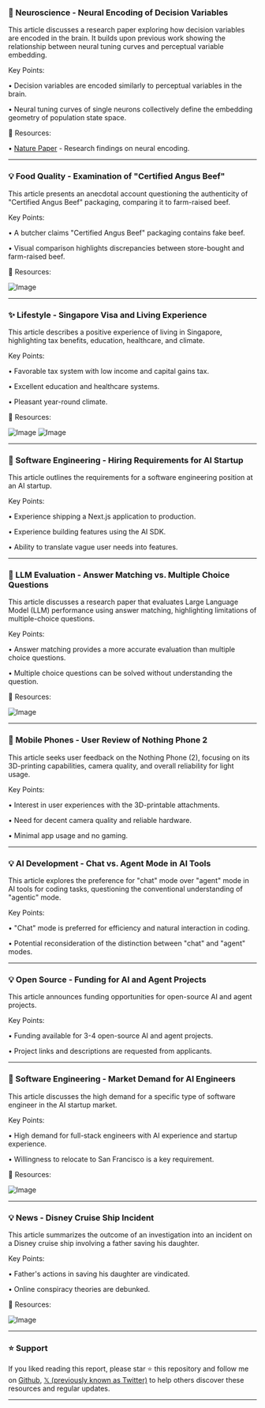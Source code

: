 ### 🤖 Neuroscience - Neural Encoding of Decision Variables

This article discusses a research paper exploring how decision variables are encoded in the brain.  It builds upon previous work showing the relationship between neural tuning curves and perceptual variable embedding.

Key Points:

• Decision variables are encoded similarly to perceptual variables in the brain.

• Neural tuning curves of single neurons collectively define the embedding geometry of population state space.


🔗 Resources:

• [Nature Paper](https://t.co/Kt7cz7Qytt) - Research findings on neural encoding.

---

### 💡 Food Quality - Examination of "Certified Angus Beef"

This article presents an anecdotal account questioning the authenticity of "Certified Angus Beef" packaging, comparing it to farm-raised beef.

Key Points:

• A butcher claims "Certified Angus Beef" packaging contains fake beef.

• Visual comparison highlights discrepancies between store-bought and farm-raised beef.


🔗 Resources:

![Image](https://pbs.twimg.com/amplify_video_thumb/1941241811458195461/img/6Vak_zPm628FVRVk.jpg)


---

### ✨ Lifestyle - Singapore Visa and Living Experience

This article describes a positive experience of living in Singapore, highlighting tax benefits, education, healthcare, and climate.

Key Points:

• Favorable tax system with low income and capital gains tax.

• Excellent education and healthcare systems.

• Pleasant year-round climate.


🔗 Resources:

![Image](https://pbs.twimg.com/media/GvBmjrFakAAojHy?format=jpg&name=small)
![Image](https://pbs.twimg.com/media/GvBmjr1XcAAnfqG?format=jpg&name=small)


---

### 🤖 Software Engineering - Hiring Requirements for AI Startup

This article outlines the requirements for a software engineering position at an AI startup.

Key Points:

• Experience shipping a Next.js application to production.

• Experience building features using the AI SDK.

• Ability to translate vague user needs into features.


---

### 🤖 LLM Evaluation - Answer Matching vs. Multiple Choice Questions

This article discusses a research paper that evaluates Large Language Model (LLM) performance using answer matching, highlighting limitations of multiple-choice questions.

Key Points:

• Answer matching provides a more accurate evaluation than multiple choice questions.

• Multiple choice questions can be solved without understanding the question.


🔗 Resources:

![Image](https://pbs.twimg.com/media/GvBcaEwWoAAS6Ww?format=jpg&name=small)


---

### 🚀 Mobile Phones - User Review of Nothing Phone 2

This article seeks user feedback on the Nothing Phone (2), focusing on its 3D-printing capabilities, camera quality, and overall reliability for light usage.

Key Points:

• Interest in user experiences with the 3D-printable attachments.

• Need for decent camera quality and reliable hardware.

• Minimal app usage and no gaming.


---

### 💡 AI Development - Chat vs. Agent Mode in AI Tools

This article explores the preference for "chat" mode over "agent" mode in AI tools for coding tasks, questioning the conventional understanding of "agentic" mode.

Key Points:

• "Chat" mode is preferred for efficiency and natural interaction in coding.

• Potential reconsideration of the distinction between "chat" and "agent" modes.


---

### 💡 Open Source - Funding for AI and Agent Projects

This article announces funding opportunities for open-source AI and agent projects.

Key Points:

• Funding available for 3-4 open-source AI and agent projects.

• Project links and descriptions are requested from applicants.


---

### 🤖 Software Engineering - Market Demand for AI Engineers

This article discusses the high demand for a specific type of software engineer in the AI startup market.

Key Points:

• High demand for full-stack engineers with AI experience and startup experience.

• Willingness to relocate to San Francisco is a key requirement.


🔗 Resources:

![Image](https://pbs.twimg.com/media/Gu9Wyf_WIAA7GN2?format=jpg&name=small)


---

### 💡 News - Disney Cruise Ship Incident

This article summarizes the outcome of an investigation into an incident on a Disney cruise ship involving a father saving his daughter.

Key Points:

• Father's actions in saving his daughter are vindicated.

• Online conspiracy theories are debunked.


🔗 Resources:

![Image](https://pbs.twimg.com/amplify_video_thumb/1940823212453253121/img/SzFrRQpphnMSdjde.jpg)


---

### ⭐️ Support

If you liked reading this report, please star ⭐️ this repository and follow me on [Github](https://github.com/Drix10), [𝕏 (previously known as Twitter)](https://x.com/DRIX_10_) to help others discover these resources and regular updates.

---